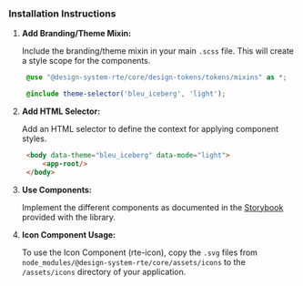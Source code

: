 ### Installation Instructions

1. **Add Branding/Theme Mixin:**
   
   Include the branding/theme mixin in your main `.scss` file. This will create a style scope for the components.
   ```scss
    @use "@design-system-rte/core/design-tokens/tokens/mixins" as *;

    @include theme-selector('bleu_iceberg', 'light');
   ```

2. **Add HTML Selector:**
   
   Add an HTML selector to define the context for applying component styles.
   ```html
    <body data-theme="bleu_iceberg" data-mode="light">
        <app-root/>
    </body>
   ```

3. **Use Components:**
   
   Implement the different components as documented in the [Storybook](https://opensource.rte-france.com/design-system-rte/?path=/docs/angular_button--docs) provided with the library.

4. **Icon Component Usage:**
   
   To use the Icon Component (rte-icon), copy the `.svg` files from `node_modules/@design-system-rte/core/assets/icons` to the `/assets/icons` directory of your application.

